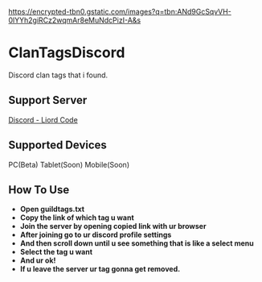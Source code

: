 https://encrypted-tbn0.gstatic.com/images?q=tbn:ANd9GcSqvVH-0lYYh2giRCz2wqmAr8eMuNdcPizI-A&s
# ClanTagsDiscord
Discord clan tags that i found.

## Support Server
[Discord - Liord Code](https://discord.gg/liordcode)

## Supported Devices
PC(Beta)
Tablet(Soon)
Mobile(Soon)

## How To Use
* **Open guildtags.txt**
* **Copy the link of which tag u want**
* **Join the server by opening copied link with ur browser**
* **After joining go to ur discord profile settings**
* **And then scroll down until u see something that is like a select menu**
* **Select the tag u want**
* **And ur ok!**
* **If u leave the server ur tag gonna get removed.**
